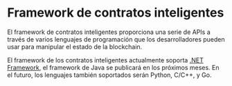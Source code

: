 # Framework de contratos inteligentes

El framework de contratos inteligentes proporciona una serie de APIs a través de varios lenguajes de programación que los desarrolladores pueden usar para manipular el estado de la blockchain.

El framework de los contratos inteligentes actualmente soporta [.NET Framework](fw/dotnet.md), el framework de Java se publicará en los próximos meses. En el futuro, los lenguajes también soportados serán Python, C/C++, y Go.
